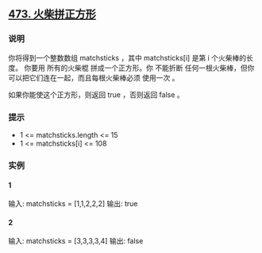 ## [473. 火柴拼正方形](https://leetcode.cn/problems/matchsticks-to-square/)

### 说明
你将得到一个整数数组 matchsticks ，其中 matchsticks[i] 是第 i 个火柴棒的长度。
你要用 所有的火柴棍 拼成一个正方形。你 不能折断 任何一根火柴棒，但你可以把它们连在一起，而且每根火柴棒必须 使用一次 。

如果你能使这个正方形，则返回 true ，否则返回 false 。

### 提示
* 1 <= matchsticks.length <= 15
* 1 <= matchsticks[i] <= 108

### 实例
#### 1
输入: matchsticks = [1,1,2,2,2]
输出: true

#### 2
输入: matchsticks = [3,3,3,3,4]
输出: false